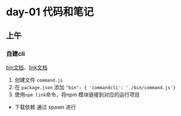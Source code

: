 # day-01 代码和笔记

## 上午



### 自建cli

[bin文档](https://docs.npmjs.com/cli/v7/configuring-npm/package-json#bin)、[link文档](https://docs.npmjs.com/cli/v6/commands/npm-link)

1. 创建文件 `command.js`
2. 在 `package.json` 添加 `"bin": { 'commandcli': './bin/command.js'}`
3. 使用`npm link`命令，将npm 模块链接到对应的运行项目

- 下载依赖
通过 spawn 进行